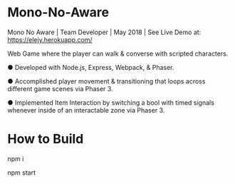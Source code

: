 # Mono-No-Aware

Mono No Aware | Team Developer | May 2018 | See Live Demo at:  https://elejy.herokuapp.com/

Web Game where the player can walk & converse with scripted characters.

● Developed with Node.js, Express, Webpack, & Phaser.

● Accomplished player movement & transitioning that loops across different game scenes via Phaser 3.

● Implemented Item Interaction by switching a bool with timed signals whenever inside of an interactable zone via Phaser 3.

# How to Build

npm i

npm start
